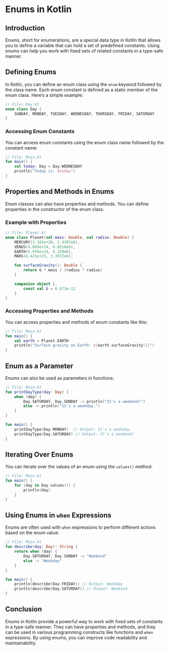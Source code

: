 
# Enums in Kotlin

## Introduction

Enums, short for enumerations, are a special data type in Kotlin that allows you to define a variable that can hold a set of predefined constants. Using enums can help you work with fixed sets of related constants in a type-safe manner. 

## Defining Enums

In Kotlin, you can define an enum class using the `enum` keyword followed by the class name. Each enum constant is defined as a static member of the enum class. Here’s a simple example:

```kotlin
// File: Day.kt
enum class Day {
    SUNDAY, MONDAY, TUESDAY, WEDNESDAY, THURSDAY, FRIDAY, SATURDAY
}
```

### Accessing Enum Constants

You can access enum constants using the enum class name followed by the constant name:

```kotlin
// File: Main.kt
fun main() {
    val today: Day = Day.WEDNESDAY
    println("Today is: $today")
}
```

## Properties and Methods in Enums

Enum classes can also have properties and methods. You can define properties in the constructor of the enum class.

### Example with Properties

```kotlin
// File: Planet.kt
enum class Planet(val mass: Double, val radius: Double) {
    MERCURY(3.303e+20, 2.4397e6),
    VENUS(4.869e+24, 6.0518e6),
    EARTH(5.976e+24, 6.378e6),
    MARS(6.421e+23, 3.3972e6);

    fun surfaceGravity(): Double {
        return G * mass / (radius * radius)
    }

    companion object {
        const val G = 6.673e-11
    }
}
```

### Accessing Properties and Methods

You can access properties and methods of enum constants like this:

```kotlin
// File: Main.kt
fun main() {
    val earth = Planet.EARTH
    println("Surface gravity on Earth: ${earth.surfaceGravity()}")
}
```

## Enum as a Parameter

Enums can also be used as parameters in functions:

```kotlin
// File: Main.kt
fun printDayType(day: Day) {
    when (day) {
        Day.SATURDAY, Day.SUNDAY -> println("It's a weekend!")
        else -> println("It's a weekday.")
    }
}

fun main() {
    printDayType(Day.MONDAY)  // Output: It's a weekday.
    printDayType(Day.SATURDAY) // Output: It's a weekend!
}
```

## Iterating Over Enums

You can iterate over the values of an enum using the `values()` method:

```kotlin
// File: Main.kt
fun main() {
    for (day in Day.values()) {
        println(day)
    }
}
```

## Using Enums in `when` Expressions

Enums are often used with `when` expressions to perform different actions based on the enum value:

```kotlin
// File: Main.kt
fun describe(day: Day): String {
    return when (day) {
        Day.SATURDAY, Day.SUNDAY -> "Weekend"
        else -> "Weekday"
    }
}

fun main() {
    println(describe(Day.FRIDAY)) // Output: Weekday
    println(describe(Day.SATURDAY)) // Output: Weekend
}
```

## Conclusion

Enums in Kotlin provide a powerful way to work with fixed sets of constants in a type-safe manner. They can have properties and methods, and they can be used in various programming constructs like functions and `when` expressions. By using enums, you can improve code readability and maintainability.